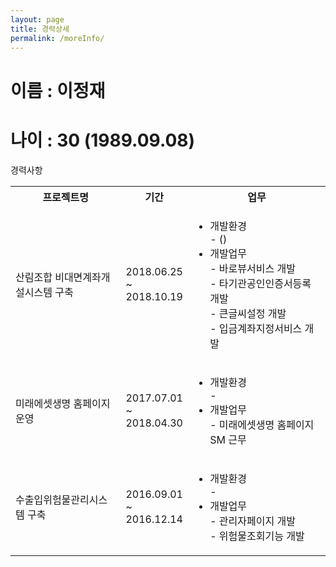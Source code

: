 ```yaml
---
layout: page
title: 경력상세
permalink: /moreInfo/
---
```


<h1>이름 : 이정재</h1>
<h1>나이 : 30 (1989.09.08)</h1>
<div class="info">
   <div class="table-experience">
       <div class="table-header">경력사항</div>
       <table>
           <tr>
             <th width="35%">프로젝트명</th>
             <th width="15%">기간</th>
             <th width="auto">업무</th>
           </tr>
           <!-- 산림조합 비대면계좌개설시스템 구축 -->
           <tr>
             <td>산림조합 비대면계좌개설시스템 구축</td>
             <td>2018.06.25 ~ 2018.10.19</td>
             <td>
               <ul>
                  <li>개발환경</li>
                     <div class="list">
                        - ()
                     </div>
                  <li>개발업무</li>
                     <div class="list">
                        - 바로뷰서비스 개발<br>
                        - 타기관공인인증서등록 개발<br>
                        - 큰글씨설정 개발<br>
                        - 입금계좌지정서비스 개발
                     </div>
               </ul>
             </td>
           </tr>
           <!-- 미래에셋생명 홈페이지 운영 -->
           <tr>
             <td>미래에셋생명 홈페이지 운영</td>
             <td>2017.07.01 ~ 2018.04.30</td>
             <td>
               <ul>
                  <li>개발환경</li>
                     <div class="list">
                        - 
                     </div>
                  <li>개발업무</li>
                     <div class="list">
                        - 미래에셋생명 홈페이지 SM 근무
                     </div>
               </ul>
             </td>
           </tr>
           <!-- 수출입위험물관리시스템 구축 -->
           <tr>
             <td>수출입위험물관리시스템 구축</td>
             <td>2016.09.01 ~ 2016.12.14</td>
             <td>
               <ul>
                  <li>개발환경</li>
                     <div class="list">
                        - 
                     </div>
                  <li>개발업무</li>
                     <div class="list">
                         - 관리자페이지 개발<br>
                         - 위험물조회기능 개발
                     </div>
               </ul>
             </td>
           </tr> 
           <!-- 스마트긴급구조통제단시스템구축 2016.07.04 ~ 2016.08.31 skip -->
       </table>
   </div>
</div>
